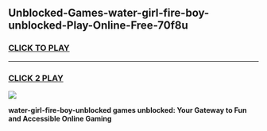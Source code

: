 
## Unblocked-Games-water-girl-fire-boy-unblocked-Play-Online-Free-70f8u
<h3>
<a href="https://premium76.site?title=water-girl-fire-boy-unblocked&ref=26A">CLICK TO PLAY</a></h3>
<hr>

<h3>
<a href="https://premium76.site?title=water-girl-fire-boy-unblocked&ref=26A">CLICK 2 PLAY</a>
  
</h3>

<a href="https://premium76.site?title=water-girl-fire-boy-unblocked&ref=26A"><img src="https://clearcache.store/games.png"></a>


**water-girl-fire-boy-unblocked games unblocked: Your Gateway to Fun and Accessible Online Gaming**
